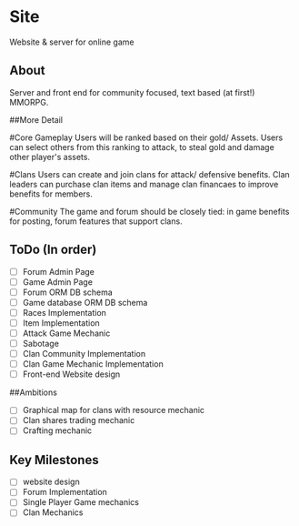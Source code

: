 # Site
Website &amp; server for online game

## About

Server and front end for community focused, text based (at first!) MMORPG.

##More Detail

#Core Gameplay
Users will be ranked based on their gold/ Assets.  Users can select others from this ranking to attack, to steal gold and damage other player's assets.

#Clans
Users can create and join clans for attack/ defensive benefits.  Clan leaders can purchase clan items and manage clan financaes to improve benefits for members.

#Community
The game and forum should be closely tied: in game benefits for posting, forum features that support clans.

## ToDo (In order)

- [ ] Forum Admin Page
- [ ] Game Admin Page
- [ ] Forum  ORM DB schema
- [ ] Game database ORM DB schema
- [ ] Races Implementation
- [ ] Item Implementation
- [ ] Attack Game Mechanic
- [ ] Sabotage
- [ ] Clan Community Implementation 
- [ ] Clan Game Mechanic Implementation
- [ ] Front-end Website design 

##Ambitions

- [ ] Graphical map for clans with resource mechanic
- [ ] Clan shares trading mechanic
- [ ] Crafting mechanic

## Key Milestones

- [ ] website design
- [ ] Forum Implementation
- [ ] Single Player Game mechanics
- [ ] Clan Mechanics
